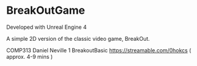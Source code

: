 # BreakOutGame

Developed with Unreal Engine 4

A simple 2D version of the classic video game, BreakOut.

COMP313
Daniel Neville
1
BreakoutBasic
https://streamable.com/0hokcs ( approx. 4-9 mins )
